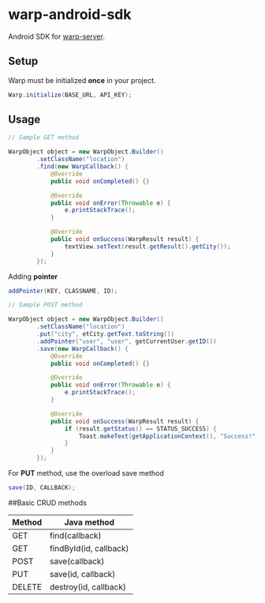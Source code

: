 # warp-android-sdk
Android SDK for <a href="https://github.com/jakejosol/warp-server">warp-server</a>.

## Setup
Warp must be initialized **once** in your project.

```java
Warp.initialize(BASE_URL, API_KEY);
```

## Usage 

```java
// Sample GET method

WarpObject object = new WarpObject.Builder()
        .setClassName("location")
        .find(new WarpCallback() {
            @Override
            public void onCompleted() {}

            @Override
            public void onError(Throwable e) {
                e.printStackTrace();
            }

            @Override
            public void onSuccess(WarpResult result) {
                textView.setText(result.getResult().getCity());
            }
        });
```

Adding **pointer**

```java
addPointer(KEY, CLASSNAME, ID);
```

```java
// Sample POST method

WarpObject object = new WarpObject.Builder()
        .setClassName("location")
        .put("city", etCity.getText.toString())
        .addPointer("user", "user", getCurrentUser.getID())
        .save(new WarpCallback() {
            @Override
            public void onCompleted() {}

            @Override
            public void onError(Throwable e) {
                e.printStackTrace();
            }

            @Override
            public void onSuccess(WarpResult result) {
                if (result.getStatus() == STATUS_SUCCESS) {
                    Toast.makeText(getApplicationContext(), "Success!", Toast.LENGTH_SHORT);
                }
            }
        });
```

For **PUT** method, use the overload save method

```java
save(ID, CALLBACK);
```

##Basic CRUD methods

| Method    | Java method               |
|-----------|---------------------------|
| GET       | find(callback)            |
| GET       | findById(id, callback)    |
| POST      | save(callback)            |
| PUT       | save(id, callback)        |
| DELETE    | destroy(id, callback)     |